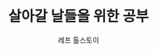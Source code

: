 ---
title: 살아갈 날들을 위한 공부
author: 레프 톨스토이
slug: tkfdkrkfskfemfdmfdnlgksrhdqn 
layout: book 
category: book
coverUrl: http://image.kyobobook.co.kr/images/book/large/093/l9788992378093.jpg
---